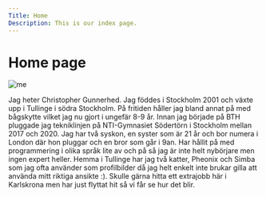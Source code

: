 ```yaml
---
Title: Home
Description: This is our index page.
---
```


Home page
==========================
![me](%assets_url%/img/me.jpg)

Jag heter Christopher Gunnerhed. Jag föddes i Stockholm 2001 och växte upp i Tullinge i södra Stockholm. På
fritiden håller jag bland annat på med bågskytte vilket jag nu gjort i ungefär 8-9 år. Innan jag började på BTH
pluggade jag tekniklinjen på NTI-Gymnasiet Södertörn i Stockholm mellan 2017 och 2020. Jag har två syskon, en
syster som är 21 år och bor numera i London där hon pluggar och en bror som går i 9an. Har hållit på med
programmering i olika språk lite av och på så jag är inte helt nybörjare men ingen expert heller. Hemma i
Tullinge har jag två katter, Pheonix och Simba som jag ofta använder som profilbilder då jag helt enkelt inte
brukar gilla att använda mitt riktiga ansikte :). Skulle gärna hitta ett
extrajobb här i Karlskrona men har just flyttat hit så vi får se
hur det blir.
